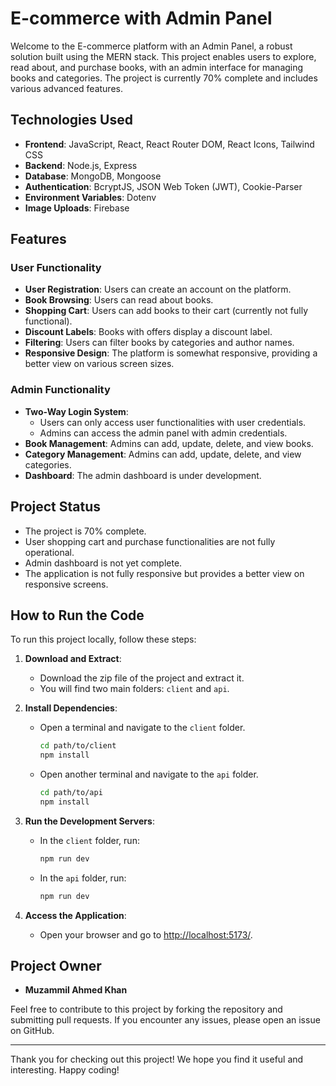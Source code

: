 # E-commerce with Admin Panel

Welcome to the E-commerce platform with an Admin Panel, a robust solution built using the MERN stack. This project enables users to explore, read about, and purchase books, with an admin interface for managing books and categories. The project is currently 70% complete and includes various advanced features.

## Technologies Used

- **Frontend**: JavaScript, React, React Router DOM, React Icons, Tailwind CSS
- **Backend**: Node.js, Express
- **Database**: MongoDB, Mongoose
- **Authentication**: BcryptJS, JSON Web Token (JWT), Cookie-Parser
- **Environment Variables**: Dotenv
- **Image Uploads**: Firebase

## Features

### User Functionality
- **User Registration**: Users can create an account on the platform.
- **Book Browsing**: Users can read about books.
- **Shopping Cart**: Users can add books to their cart (currently not fully functional).
- **Discount Labels**: Books with offers display a discount label.
- **Filtering**: Users can filter books by categories and author names.
- **Responsive Design**: The platform is somewhat responsive, providing a better view on various screen sizes.

### Admin Functionality
- **Two-Way Login System**: 
  - Users can only access user functionalities with user credentials.
  - Admins can access the admin panel with admin credentials.
- **Book Management**: Admins can add, update, delete, and view books.
- **Category Management**: Admins can add, update, delete, and view categories.
- **Dashboard**: The admin dashboard is under development.

## Project Status
- The project is 70% complete.
- User shopping cart and purchase functionalities are not fully operational.
- Admin dashboard is not yet complete.
- The application is not fully responsive but provides a better view on responsive screens.

## How to Run the Code

To run this project locally, follow these steps:

1. **Download and Extract**:
   - Download the zip file of the project and extract it.
   - You will find two main folders: `client` and `api`.

2. **Install Dependencies**:
   - Open a terminal and navigate to the `client` folder.
     ```sh
     cd path/to/client
     npm install
     ```
   - Open another terminal and navigate to the `api` folder.
     ```sh
     cd path/to/api
     npm install
     ```

3. **Run the Development Servers**:
   - In the `client` folder, run:
     ```sh
     npm run dev
     ```
   - In the `api` folder, run:
     ```sh
     npm run dev
     ```

4. **Access the Application**:
   - Open your browser and go to [http://localhost:5173/](http://localhost:5173/).

## Project Owner
- **Muzammil Ahmed Khan**

Feel free to contribute to this project by forking the repository and submitting pull requests. If you encounter any issues, please open an issue on GitHub. 

---

Thank you for checking out this project! We hope you find it useful and interesting. Happy coding!
